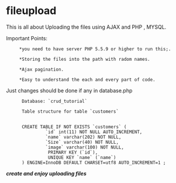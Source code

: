 # fileupload

This is all about Uploading the files using AJAX and PHP , MYSQL.

  Important Points:

         *you need to have server PHP 5.5.9 or higher to run this;.
         
         *Storing the files into the path with radom names.
 
         *Ajax pagination.
 
         *Easy to understand the each and every part of code.


  Just changes should be done if any in database.php



          Database: `crud_tutorial`

          Table structure for table `customers`


          CREATE TABLE IF NOT EXISTS `customers` (
                   `id` int(11) NOT NULL AUTO_INCREMENT,
                   `name` varchar(202) NOT NULL,
                   `Size` varchar(40) NOT NULL,
                   `image` varchar(100) NOT NULL,
                    PRIMARY KEY (`id`),
                    UNIQUE KEY `name` (`name`)
          ) ENGINE=InnoDB DEFAULT CHARSET=utf8 AUTO_INCREMENT=1 ;



*****create and enjoy uploading files*****
